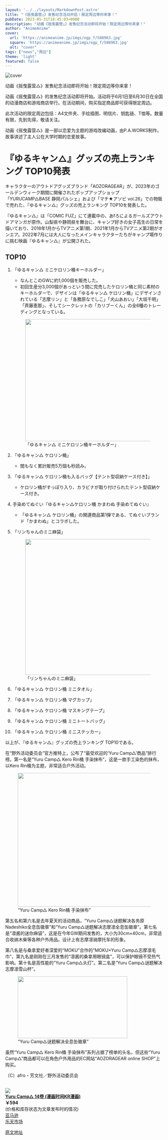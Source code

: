 ```yaml
---
layout: '../../layouts/MarkdownPost.astro'
title: "《摇曳露营△》发售纪念活动开启！限定周边等你来拿！"
pubDate: 2023-05-31T18:45:03+0900
description: "动画《摇曳露营△》发售纪念活动即将开始！限定周边等你来拿！"
author: "AnimeAnime"
cover:
  url: 'https://animeanime.jp/imgs/ogp_f/588963.jpg'
  square: 'https://animeanime.jp/imgs/ogp_f/588963.jpg'
  alt: "cover"
tags: ["news","周边"]
theme: 'light'
featured: false
---
```


![cover](https://animeanime.jp/imgs/ogp_f/588963.jpg)

动画《摇曳露营△》发售纪念活动即将开始！限定周边等你来拿！

动画《摇曳露营△》的发售纪念活动即将开始。活动将于6月1日至6月30日在全国的动漫商店和游戏商店举行。在活动期间，购买指定商品即可获得限定周边。

此次活动的限定周边包括：A4文件夹、手绘插图、明信片、钥匙链、T恤等。数量有限，先到先得，敬请关注。

动画《摇曳露营△》是一部以恋爱为主题的游戏改编动画，由P.A.WORKS制作。故事讲述了主人公在大学时期的恋爱故事。

# 『ゆるキャン△』グッズの売上ランキング TOP10発表

キャラクターのアウトドアグッズブランド「AOZORAGEAR」が、2023年のゴールデンウィーク期間に開催されたポップアップショップ「YURUCAMP△BASE 静岡パルシェ」および「マチ★アソビ vol.26」での物販で売れた、『ゆるキャン△』グッズの売上ランキング TOP10を発表した。

『ゆるキャン△』は「COMIC FUZ」にて連載中の、あfろによるガールズアウトドアマンガが原作。山梨県や静岡県を舞台に、キャンプ好きの女子高生の日常を描いており、2018年1月からTVアニメ第1期、2021年1月からTVアニメ第2期がオンエア。2022年7月には大人になったメインキャラクターたちがキャンプ場作りに挑む映画『ゆるキャン△』が公開された。

## TOP10

1. 「ゆるキャン△ ミニケロリン桶キーホルダー」
    - なんとこのGWに約1,000個を販売した。
    - 初回生産分3,000個があっという間に完売したケロリン桶と同じ素材のキーホルダーで、デザインは「ゆるキャン△ ケロリン桶」にデザインされている「志摩リン」と「各務原なでしこ」「犬山あおい」「大垣千明」「斉藤恵那」、そしてシークレットの「カリブーくん」の全6種のトレーディングとなっている。
    <figure class="ctms-editor-image"><img src="https://animeanime.jp/imgs/zoom/588962.jpg" class="inline-article-image" width="584" height="389"><figcaption>「ゆるキャン△ ミニケロリン桶キーホルダー」</figcaption></figure>

2. 「ゆるキャン△ ケロリン桶」
    - 間もなく累計販売5万個も秒読み。
    
3. 「ゆるキャン△ ケロリン桶も入るバッグ【テント型収納ケース付き】」
    - ケロリン桶がすっぽり入り、カラビナが取り付けられたテント型収納ケース付き。

4. 手染めてぬぐい『ゆるキャン△ケロリン桶 かまわぬ 手染めてぬぐい』
    - 「ゆるキャン△ ケロリン桶」の関連商品第1弾である、てぬぐいブランド「かまわぬ」とコラボした。

5. 「リンちゃんのミニ麻袋」
    <figure class="ctms-editor-image"><img src="https://animeanime.jp/imgs/zoom/588961.jpg" class="inline-article-image" width="406" height="433"><figcaption>「リンちゃんのミニ麻袋」</figcaption></figure>

6. 「ゆるキャン△ ケロリン桶 ミニタオル」
7. 「ゆるキャン△ ケロリン桶 マグカップ」
8. 「ゆるキャン△ ケロリン桶 マスキングテープ」
9. 「ゆるキャン△ ケロリン桶 ミニトートバッグ」
10. 「ゆるキャン△ ケロリン桶 ミニステッカー」

以上が、『ゆるキャン△』グッズの売上ランキング TOP10である。
<p>在“野外活动委员会”官方推特上，公布了“最受欢迎的‘Yuru Camp△’商品”排行榜。第一名是“Yuru Camp△ Kero Rin桶 手染抹布”，这是一款手工染色的抹布，以Kero Rin桶为主题，非常适合户外活动。 </p><figure class="ctms-editor-image"><img src="https://animeanime.jp/imgs/zoom/588959.jpg" class="inline-article-image" width="640" height="426"><figcaption>“Yuru Camp△ Kero Rin桶 手染抹布”</figcaption></figure><p>第五名和第六名是去年夏天的活动商品，“Yuru Camp△谜题解决各务原Nadeshiko全息缶徽章”和“Yuru Camp△谜题解决志摩凛全息缶徽章”。第七名是“凛酱的迷你麻袋”，这是在今年GW期间发售的，大小为30cm×40cm，非常适合收纳木柴等各种户外用品。设计上有志摩凛骑摩托车的形象。 </p><p>第八名是与桑拿爱好者深爱的“MOKU”合作的“MOKU×Yuru Camp△志摩凛毛巾”，第九名是刚刚在三月发售的“凛酱的桑拿用眼镜盒”，可以保护眼镜不受热气影响。第十名是高性能的“Yuru Camp△头灯”。第二名是“Yuru Camp△谜题解决志摩凛雪山杯”。 </p><figure class="ctms-editor-image"><img src="https://animeanime.jp/imgs/zoom/588960.jpg" class="inline-article-image" width="349" height="197"><figcaption>“Yuru Camp△谜题解决全息缶徽章”</figcaption></figure><p>虽然“Yuru Camp△ Kero Rin桶 手染抹布”系列占据了榜单的头名，但这些“Yuru Camp△”商品都可以在角色户外用品的EC网站“AOZORAGEAR online SHOP”上购买。</p><p>（C）afro・芳文社／野外活动委员会</p><br><div class="af_box"><! -- start --><div class="af_list"><div class="af_box_left"><a href="https://www.amazon.co.jp/dp/B0BJ6PSFXV?tag=animeanimea-22&amp;linkCode=osi&amp;th=1&amp;psc=1" target="_blank"><img src="https://m.media-amazon.com/images/I/518m7iRKTJL._SL160_.jpg" class="af_box_image"></a></div><div class="af_box_right"><b><a href="https://www.amazon.co.jp/dp/B0BJ6PSFXV?tag=animeanimea-22&amp;linkCode=osi&amp;th=1&amp;psc=1" target="_blank">Yuru Camp△ 14卷 (漫画时间KR漫画)</a></b><br><b>￥594</b><br><span>(价格和库存状态为文章发布时的情况)</span><br><div class="af_box_link_amazon"><a href="https://www.amazon.co.jp/dp/B0BJ6PSFXV?tag=animeanimea-22&amp;linkCode=osi&amp;th=1&amp;psc=1" target="_blank">亚马逊</a></div><div class="af_box_link_rakuten"><a href="https://hb.afl.rakuten.co.jp/hgc/13d62b94.d0647ae0.13d62b95.6b8000ba/?pc=https%3A%2F%2Fsearch.rakuten.co.jp%2Fsearch%2Fmall%2F%25E3%2582%2586%25E3%2582%258B%25E3%2582%25AD%25E3%2583%25A3%25E3%2583%25B3%2F" target="_blank">乐天市场</a></div></div></div><! -- //end --></div>  

[原文地址](https://animeanime.jp/article/2023/05/31/77665.html)